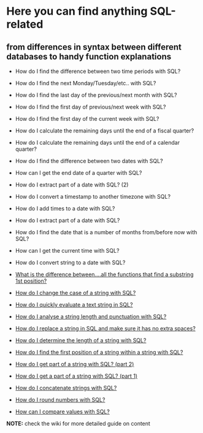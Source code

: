 
# Here you can find anything SQL-related 
## from differences in syntax between different databases to handy function explanations

* How do I find the difference between two time periods with SQL?
* How do I find the next Monday/Tuesday/etc.. with SQL?
* How do I find the last day of the previous/next month with SQL?
* How do I find the first day of previous/next week with SQL?
* How do I find the first day of the current week with SQL?
* How do I calculate the remaining days until the end of a fiscal quarter?
* How do I calculate the remaining days until the end of a calendar quarter?
* How do I find the difference between two dates with SQL?
* How can I get the end date of a quarter with SQL?
* How do I extract part of a date with SQL? (2)
* How do I convert a timestamp to another timezone with SQL?
* How do I add times to a date with SQL?
* How do I extract part of a date with SQL?
* How do I find the date that is a number of months from/before now with SQL?
* How can I get the current time with SQL?
* How do I convert string to a date with SQL?


* [What is the difference between….all the functions that find a substring 1st position?](https://datageeking.wordpress.com/2018/08/24/what-is-the-difference-between-all-the-functions-that-find-a-substring-1st-position/)

* [How do I change the case of a string with SQL?](https://datageeking.wordpress.com/2018/08/20/how-do-i-change-the-case-of-a-string-with-sql/) 
* [How do I quickly evaluate a text string in SQL?](https://datageeking.wordpress.com/2018/01/07/how-do-i-quickly-evaluate-a-text-string-in-sql/)


* [How do I analyse a string length and punctuation with SQL?](https://datageeking.wordpress.com/2018/01/03/how-do-i-analyse-a-string-length-and-punctuation-with-sql/)

* [How do I replace a string in SQL and make sure it has no extra spaces?](https://datageeking.wordpress.com/2017/12/30/how-do-i-replace-a-string-in-sql-and-make-sure-it-has-no-extra-spaces/)

* [How do I determine the length of a string with SQL?](https://datageeking.wordpress.com/2017/12/27/how-do-i-determine-the-length-of-a-string-with-sql/)

* [How do I find the first position of a string within a string with SQL?](https://datageeking.wordpress.com/2017/12/24/how-do-i-find-the-first-position-of-a-string-within-a-string-with-sql/)

* [How do I get part of a string with SQL? (part 2)](https://datageeking.wordpress.com/2017/12/21/how-do-i-get-part-of-a-string-with-sql-part-2/)
* [How do I get a part of a string with SQL? (part 1)](https://datageeking.wordpress.com/2017/12/18/how-do-i-get-a-part-of-a-string-with-sql-part-1/)
* [How do I concatenate strings with SQL?](https://datageeking.wordpress.com/2017/10/04/how-do-i-concatenate-strings-with-sql/)

* [How do I round numbers with SQL?](https://datageeking.wordpress.com/2017/12/15/how-do-i-round-numbers-with-sql/)
* [How can I compare values with SQL?](https://datageeking.wordpress.com/2017/12/12/how-can-i-compare-values-with-sql/) 

**NOTE:**
check the wiki for more detailed guide on content
